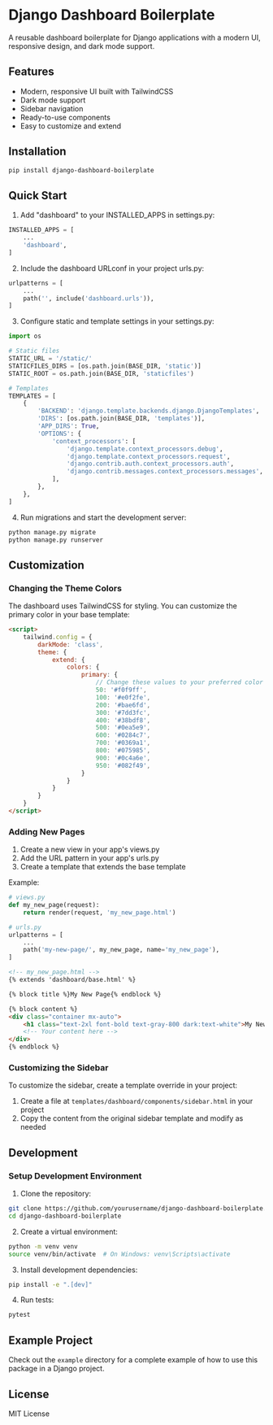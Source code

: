 # Django Dashboard Boilerplate

A reusable dashboard boilerplate for Django applications with a modern UI, responsive design, and dark mode support.

## Features

- Modern, responsive UI built with TailwindCSS
- Dark mode support
- Sidebar navigation
- Ready-to-use components
- Easy to customize and extend

## Installation

```bash
pip install django-dashboard-boilerplate
```

## Quick Start

1. Add "dashboard" to your INSTALLED_APPS in settings.py:

```python
INSTALLED_APPS = [
    ...
    'dashboard',
]
```

2. Include the dashboard URLconf in your project urls.py:

```python
urlpatterns = [
    ...
    path('', include('dashboard.urls')),
]
```

3. Configure static and template settings in your settings.py:

```python
import os

# Static files
STATIC_URL = '/static/'
STATICFILES_DIRS = [os.path.join(BASE_DIR, 'static')]
STATIC_ROOT = os.path.join(BASE_DIR, 'staticfiles')

# Templates
TEMPLATES = [
    {
        'BACKEND': 'django.template.backends.django.DjangoTemplates',
        'DIRS': [os.path.join(BASE_DIR, 'templates')],
        'APP_DIRS': True,
        'OPTIONS': {
            'context_processors': [
                'django.template.context_processors.debug',
                'django.template.context_processors.request',
                'django.contrib.auth.context_processors.auth',
                'django.contrib.messages.context_processors.messages',
            ],
        },
    },
]
```

4. Run migrations and start the development server:

```bash
python manage.py migrate
python manage.py runserver
```

## Customization

### Changing the Theme Colors

The dashboard uses TailwindCSS for styling. You can customize the primary color in your base template:

```html
<script>
    tailwind.config = {
        darkMode: 'class',
        theme: {
            extend: {
                colors: {
                    primary: {
                        // Change these values to your preferred color
                        50: '#f0f9ff',
                        100: '#e0f2fe',
                        200: '#bae6fd',
                        300: '#7dd3fc',
                        400: '#38bdf8',
                        500: '#0ea5e9',
                        600: '#0284c7',
                        700: '#0369a1',
                        800: '#075985',
                        900: '#0c4a6e',
                        950: '#082f49',
                    }
                }
            }
        }
    }
</script>
```

### Adding New Pages

1. Create a new view in your app's views.py
2. Add the URL pattern in your app's urls.py
3. Create a template that extends the base template

Example:

```python
# views.py
def my_new_page(request):
    return render(request, 'my_new_page.html')

# urls.py
urlpatterns = [
    ...
    path('my-new-page/', my_new_page, name='my_new_page'),
]
```

```html
<!-- my_new_page.html -->
{% extends 'dashboard/base.html' %}

{% block title %}My New Page{% endblock %}

{% block content %}
<div class="container mx-auto">
    <h1 class="text-2xl font-bold text-gray-800 dark:text-white">My New Page</h1>
    <!-- Your content here -->
</div>
{% endblock %}
```

### Customizing the Sidebar

To customize the sidebar, create a template override in your project:

1. Create a file at `templates/dashboard/components/sidebar.html` in your project
2. Copy the content from the original sidebar template and modify as needed

## Development

### Setup Development Environment

1. Clone the repository:

```bash
git clone https://github.com/yourusername/django-dashboard-boilerplate.git
cd django-dashboard-boilerplate
```

2. Create a virtual environment:

```bash
python -m venv venv
source venv/bin/activate  # On Windows: venv\Scripts\activate
```

3. Install development dependencies:

```bash
pip install -e ".[dev]"
```

4. Run tests:

```bash
pytest
```

## Example Project

Check out the `example` directory for a complete example of how to use this package in a Django project.

## License

MIT License
